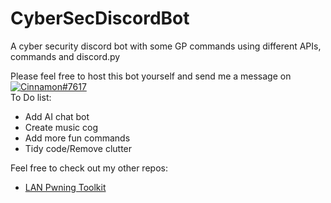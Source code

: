# CyberSecDiscordBot

A cyber security discord bot with some GP commands using different APIs, commands and discord.py

Please feel free to host this bot yourself and send me a message on [![Cinnamon#7617](https://img.shields.io/badge/Discord-Cinnamon%237617-blue?style=plastic&logo=discord.svg)](https://discord.com/)   
To Do list:  
* Add AI chat bot
* Create music cog
* Add more fun commands
* Tidy code/Remove clutter

Feel free to check out my other repos:  
* [LAN Pwning Toolkit](https://github.com/Cinnamon1212/LAN_Pwning_Toolkit)
